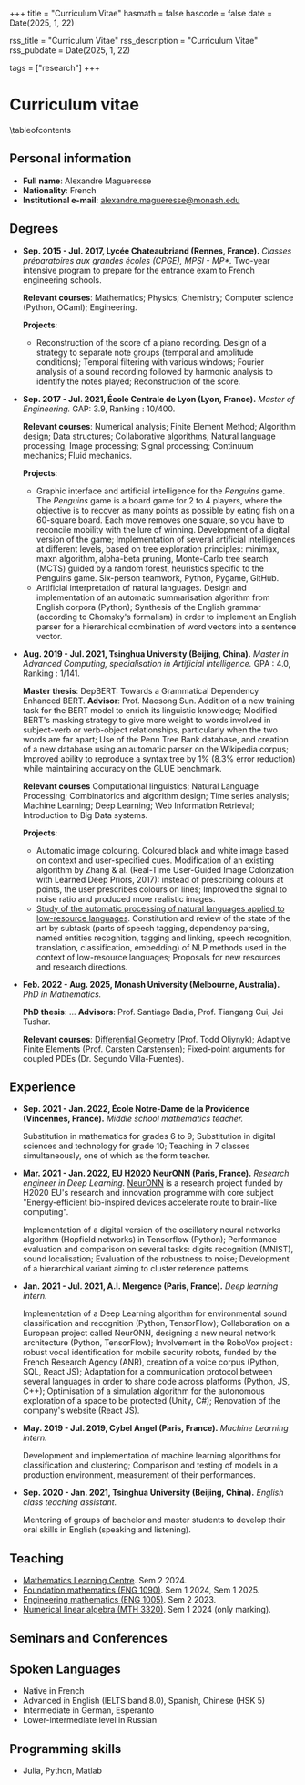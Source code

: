 +++
title = "Curriculum Vitae"
hasmath = false
hascode = false
date = Date(2025, 1, 22)

rss_title = "Curriculum Vitae"
rss_description = "Curriculum Vitae"
rss_pubdate = Date(2025, 1, 22)

tags = ["research"]
+++

# Curriculum vitae

\tableofcontents

## Personal information
* **Full name**: Alexandre Magueresse
* **Nationality**: French
* **Institutional e-mail**: alexandre.magueresse@monash.edu

## Degrees
* **Sep. 2015 - Jul. 2017, Lycée Chateaubriand (Rennes, France).** *Classes préparatoires aux grandes écoles (CPGE), MPSI - MP\*.* Two-year intensive program to prepare for the entrance exam to French engineering schools. 

    **Relevant courses**: Mathematics; Physics; Chemistry; Computer science (Python, OCaml); Engineering.

    **Projects**:
    * Reconstruction of the score of a piano recording. Design of a strategy to separate note groups (temporal and amplitude conditions); Temporal filtering with various windows; Fourier analysis of a sound recording followed by harmonic analysis to identify the notes played; Reconstruction of the score.

* **Sep. 2017 - Jul. 2021, École Centrale de Lyon (Lyon, France).** *Master of Engineering.* GAP: 3.9, Ranking : 10/400.

    **Relevant courses**: Numerical analysis; Finite Element Method; Algorithm design; Data structures; Collaborative algorithms; Natural language processing; Image processing; Signal processing; Continuum mechanics; Fluid mechanics.

    **Projects**:
    * Graphic interface and artificial intelligence for the *Penguins* game. The *Penguins* game is a board game for 2 to 4 players, where the objective is to recover as many points as possible by eating fish on a 60-square board. Each move removes one square, so you have to reconcile mobility with the lure of winning. Development of a digital version of the game; Implementation of several artificial intelligences at different levels, based on tree exploration principles: minimax, maxn algorithm, alpha-beta pruning, Monte-Carlo tree search (MCTS) guided by a random forest, heuristics specific to the Penguins game. Six-person teamwork, Python, Pygame, GitHub.
    * Artificial interpretation of natural languages. Design and implementation of an automatic summarisation algorithm from English corpora (Python); Synthesis of the English grammar (according to Chomsky's formalism) in order to implement an English parser for a hierarchical combination of word vectors into a sentence vector.

* **Aug. 2019 - Jul. 2021, Tsinghua University (Beijing, China).** *Master in Advanced Computing, specialisation in Artificial intelligence.* GPA : 4.0, Ranking : 1/141.

    **Master thesis**: DepBERT: Towards a Grammatical Dependency Enhanced BERT. **Advisor**: Prof. Maosong Sun. Addition of a new training task for the BERT model to enrich its linguistic knowledge; Modified BERT's masking strategy to give more weight to words involved in subject-verb or verb-object relationships, particularly when the two words are far apart; Use of the Penn Tree Bank database, and creation of a new database using an automatic parser on the Wikipedia corpus; Improved ability to reproduce a syntax tree by 1% (8.3% error reduction) while maintaining accuracy on the GLUE benchmark.

    **Relevant courses** Computational linguistics; Natural Language Processing; Combinatorics and algorithm design; Time series analysis; Machine Learning; Deep Learning; Web Information Retrieval; Introduction to Big Data systems.

    **Projects**: 
    * Automatic image colouring. Coloured black and white image based on context and user-specified cues. Modification of an existing algorithm by Zhang & al. (Real-Time User-Guided Image Colorization with Learned Deep Priors, 2017): instead of prescribing colours at points, the user prescribes colours on lines; Improved the signal to noise ratio and produced more realistic images.
    * [Study of the automatic processing of natural languages applied to low-resource languages](https://arxiv.org/abs/2006.07264). Constitution and review of the state of the art by subtask (parts of speech tagging, dependency parsing, named entities recognition, tagging and linking, speech recognition, translation, classification, embedding) of NLP methods used in the context of low-resource languages; Proposals for new resources and research directions.
    
* **Feb. 2022 - Aug. 2025, Monash University (Melbourne, Australia).** *PhD in Mathematics.*

    **PhD thesis**: ... **Advisors**: Prof. Santiago Badia, Prof. Tiangang Cui, Jai Tushar.

    **Relevant courses**: [Differential Geometry](https://handbook.monash.edu/2025/units/MTH5111?year=2025) (Prof. Todd Oliynyk); Adaptive Finite Elements (Prof. Carsten Carstensen); Fixed-point arguments for coupled PDEs (Dr. Segundo Villa-Fuentes).

## Experience
* **Sep. 2021 - Jan. 2022, École Notre-Dame de la Providence (Vincennes, France).** *Middle school mathematics teacher.*

    Substitution in mathematics for grades 6 to 9; Substitution in digital sciences and technology for grade 10; Teaching in 7 classes simultaneously, one of which as the form teacher.

* **Mar. 2021 - Jan. 2022, EU H2020 NeurONN (Paris, France).** *Research engineer in Deep Learning.* [NeurONN](https://www.neuronn.eu/) is a research project funded by H2020 EU's research and innovation programme with core subject "Energy-efficient bio-inspired devices accelerate route to brain-like computing".

    Implementation of a digital version of the oscillatory neural networks algorithm (Hopfield networks) in Tensorflow (Python); Performance evaluation and comparison on several tasks: digits recognition (MNIST), sound localisation; Evaluation of the robustness to noise; Development of a hierarchical variant aiming to cluster reference patterns.


* **Jan. 2021 - Jul. 2021, A.I. Mergence (Paris, France).** *Deep learning intern.*

    Implementation of a Deep Learning algorithm for environmental sound classification and recognition (Python, TensorFlow); Collaboration on a European project called NeurONN, designing a new neural network architecture (Python, TensorFlow); Involvement in the RoboVox project : robust vocal identification for mobile security robots, funded by the French Research Agency (ANR), creation of a voice corpus (Python, SQL, React JS); Adaptation for a communication protocol between several languages in order to share code across platforms (Python, JS, C++); Optimisation of a simulation algorithm for the autonomous exploration of a space to be protected (Unity, C#); Renovation of the company's website (React JS).

* **May. 2019 - Jul. 2019, Cybel Angel (Paris, France).** *Machine Learning intern.*

    Development and implementation of machine learning algorithms for classification and clustering; Comparison and testing of models in a production environment, measurement of their performances.

* **Sep. 2020 - Jan. 2021, Tsinghua University (Beijing, China).** *English class teaching assistant.*

    Mentoring of groups of bachelor and master students to develop their oral skills in English (speaking and listening).

## Teaching
* [Mathematics Learning Centre](https://www.monash.edu/science/schools/school-of-mathematics/current/learning-centre). Sem 2 2024.
* [Foundation mathematics (ENG 1090)](https://handbook.monash.edu/2025/units/ENG1090?year=2025). Sem 1 2024, Sem 1 2025.
* [Engineering mathematics (ENG 1005)](https://handbook.monash.edu/2025/units/ENG1005?year=2025). Sem 2 2023.
* [Numerical linear algebra (MTH 3320)](https://handbook.monash.edu/2025/units/MTH3320?year=2025). Sem 1 2024 (only marking).

## Seminars and Conferences

## Spoken Languages
* Native in French
* Advanced in English (IELTS band 8.0), Spanish, Chinese (HSK 5)
* Intermediate in German, Esperanto
* Lower-intermediate level in Russian

## Programming skills
* Julia, Python, Matlab